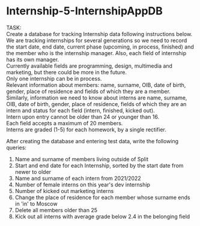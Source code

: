 # Internship-5-InternshipAppDB

TASK: <br />
Create a database for tracking Internship data following instructions below.  
We are tracking internships for several generations so we need to record the start date, end date, current phase (upcoming, in process, finished) and the member who is the internship manager. Also, each field of internship has its own manager.  
Currently available fields are programming, design, multimedia and marketing, but there could be more in the future.  
Only one internship can be in process.  
Relevant information about members: name, surname, OIB, date of birth, gender, place of residence and fields of which they are a member.  
Similarly, information we need to know about interns are name, surname, OIB, date of birth, gender, place of residence, fields of which they are an intern and status for each field (intern, finished, kicked out).  
Intern upon entry cannot be older than 24 or younger than 16.  
Each field accepts a maximum of 20 members.  
Interns are graded (1-5) for each homework, by a single rectifier.  
  
After creating the database and entering test data, write the following queries:
1. Name and surname of members living outside of Split
2. Start and end date for each Internship, sorted by the start date from newer to older
3. Name and surname of each intern from 2021/2022
4. Number of female interns on this year's dev internship
5. Number of kicked out marketing interns
6. Change the place of residence for each member whose surname ends in 'in' to Moscow
7. Delete all members older than 25
8. Kick out all interns with average grade below 2.4 in the belonging field
